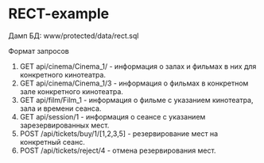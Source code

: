 RECT-example
============
Дамп БД: www/protected/data/rect.sql

Формат запросов

1. GET api/cinema/Cinema_1/ - информация о залах и фильмах в них для конкретного кинотеатра.
2. GET api/cinema/Cinema_1/3 - информация о фильмах в конкретном зале конкретного кинотеатра.
3. GET api/film/Film_1 - информация о фильме с указанием кинотеатра, зала и времени сеанса.
4. GET api/session/1 - информация о сеансе с указанием зарезервированных мест.
5. POST /api/tickets/buy/1/[1,2,3,5] - резервирование мест на конкретный сеанс.
6. POST /api/tickets/reject/4 - отмена резервирования мест.